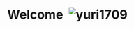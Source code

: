 <div>
  <h1>Welcome &nbsp<img src="https://komarev.com/ghpvc/?username=yuri1709&label=Profile%20views&color=ce9927&style=flat" alt="yuri1709" /> </h1>
</div>

  
 



